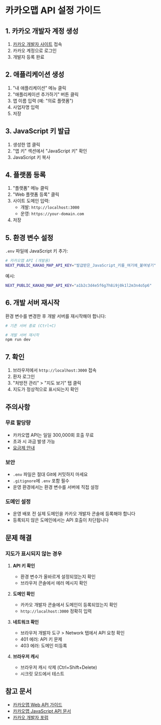 # 카카오맵 API 설정 가이드

## 1. 카카오 개발자 계정 생성

1. [카카오 개발자 사이트](https://developers.kakao.com/) 접속
2. 카카오 계정으로 로그인
3. 개발자 등록 완료

## 2. 애플리케이션 생성

1. "내 애플리케이션" 메뉴 클릭
2. "애플리케이션 추가하기" 버튼 클릭
3. 앱 이름 입력 (예: "의료 플랫폼")
4. 사업자명 입력
5. 저장

## 3. JavaScript 키 발급

1. 생성한 앱 클릭
2. "앱 키" 섹션에서 "JavaScript 키" 확인
3. JavaScript 키 복사

## 4. 플랫폼 등록

1. "플랫폼" 메뉴 클릭
2. "Web 플랫폼 등록" 클릭
3. 사이트 도메인 입력:
   - 개발: `http://localhost:3000`
   - 운영: `https://your-domain.com`
4. 저장

## 5. 환경 변수 설정

`.env` 파일에 JavaScript 키 추가:

```bash
# 카카오맵 API (개발용)
NEXT_PUBLIC_KAKAO_MAP_API_KEY="발급받은_JavaScript_키를_여기에_붙여넣기"
```

예시:
```bash
NEXT_PUBLIC_KAKAO_MAP_API_KEY="a1b2c3d4e5f6g7h8i9j0k1l2m3n4o5p6"
```

## 6. 개발 서버 재시작

환경 변수를 변경한 후 개발 서버를 재시작해야 합니다:

```bash
# 기존 서버 종료 (Ctrl+C)

# 개발 서버 재시작
npm run dev
```

## 7. 확인

1. 브라우저에서 `http://localhost:3000` 접속
2. 환자 로그인
3. "처방전 관리" > "지도 보기" 탭 클릭
4. 지도가 정상적으로 표시되는지 확인

## 주의사항

### 무료 할당량
- 카카오맵 API는 일일 300,000회 호출 무료
- 초과 시 과금 발생 가능
- [요금제 안내](https://developers.kakao.com/docs/latest/ko/local/common#guide)

### 보안
- `.env` 파일은 절대 Git에 커밋하지 마세요
- `.gitignore`에 `.env` 포함 필수
- 운영 환경에서는 환경 변수를 서버에 직접 설정

### 도메인 설정
- 운영 배포 전 실제 도메인을 카카오 개발자 콘솔에 등록해야 합니다
- 등록되지 않은 도메인에서는 API 호출이 차단됩니다

## 문제 해결

### 지도가 표시되지 않는 경우

1. **API 키 확인**
   - 환경 변수가 올바르게 설정되었는지 확인
   - 브라우저 콘솔에서 에러 메시지 확인

2. **도메인 확인**
   - 카카오 개발자 콘솔에서 도메인이 등록되었는지 확인
   - `http://localhost:3000` 정확히 입력

3. **네트워크 확인**
   - 브라우저 개발자 도구 > Network 탭에서 API 요청 확인
   - 401 에러: API 키 문제
   - 403 에러: 도메인 미등록

4. **브라우저 캐시**
   - 브라우저 캐시 삭제 (Ctrl+Shift+Delete)
   - 시크릿 모드에서 테스트

## 참고 문서

- [카카오맵 Web API 가이드](https://apis.map.kakao.com/web/guide/)
- [카카오맵 JavaScript API 문서](https://apis.map.kakao.com/web/)
- [카카오 개발자 포럼](https://devtalk.kakao.com/)
